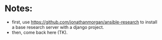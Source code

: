 # Notes:

- first, use https://github.com/jonathanmorgan/ansible-research to install a base research server with a django project.
- then, come back here (TK).
